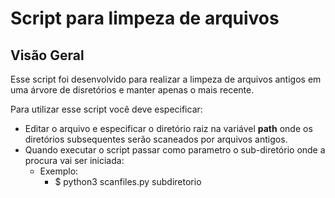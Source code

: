 # Script para limpeza de arquivos

## Visão Geral

Esse script foi desenvolvido para realizar a limpeza de arquivos antigos em uma árvore de disretórios e manter apenas o mais recente.

Para utilizar esse script você deve especificar:

 - Editar o arquivo e especificar o diretório raiz na variável **path** onde os diretórios subsequentes serão  scaneados por arquivos antigos.
 - Quando executar o script passar como parametro o sub-diretório onde a procura vai ser iniciada:
	 - Exemplo:
		 - $ python3 scanfiles.py subdiretorio
 
